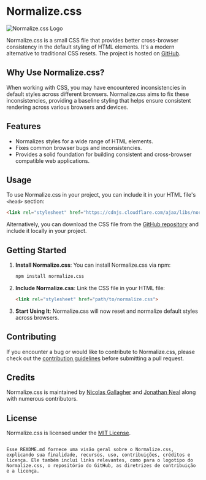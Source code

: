 # Normalize.css

![Normalize.css Logo](https://necolas.github.io/normalize.css/logo.svg)

Normalize.css is a small CSS file that provides better cross-browser consistency in the default styling of HTML elements. It's a modern alternative to traditional CSS resets. The project is hosted on [GitHub](https://github.com/necolas/normalize.css).

## Why Use Normalize.css?

When working with CSS, you may have encountered inconsistencies in default styles across different browsers. Normalize.css aims to fix these inconsistencies, providing a baseline styling that helps ensure consistent rendering across various browsers and devices.

## Features

- Normalizes styles for a wide range of HTML elements.
- Fixes common browser bugs and inconsistencies.
- Provides a solid foundation for building consistent and cross-browser compatible web applications.

## Usage

To use Normalize.css in your project, you can include it in your HTML file's `<head>` section:

```html
<link rel="stylesheet" href="https://cdnjs.cloudflare.com/ajax/libs/normalize/8.0.1/normalize.min.css">
```

Alternatively, you can download the CSS file from the [GitHub repository](https://github.com/necolas/normalize.css) and include it locally in your project.

## Getting Started

1. **Install Normalize.css**: You can install Normalize.css via npm:

   ```bash
   npm install normalize.css
   ```

2. **Include Normalize.css**: Link the CSS file in your HTML file:

   ```html
   <link rel="stylesheet" href="path/to/normalize.css">
   ```

3. **Start Using It**: Normalize.css will now reset and normalize default styles across browsers.

## Contributing

If you encounter a bug or would like to contribute to Normalize.css, please check out the [contribution guidelines](https://github.com/necolas/normalize.css/blob/main/.github/CONTRIBUTING.md) before submitting a pull request.

## Credits

Normalize.css is maintained by [Nicolas Gallagher](https://twitter.com/necolas) and [Jonathan Neal](https://twitter.com/jon_neal) along with numerous contributors.

## License

Normalize.css is licensed under the [MIT License](https://github.com/necolas/normalize.css/blob/main/LICENSE.md).
```

Esse README.md fornece uma visão geral sobre o Normalize.css, explicando sua finalidade, recursos, uso, contribuições, créditos e licença. Ele também inclui links relevantes, como para o logotipo do Normalize.css, o repositório do GitHub, as diretrizes de contribuição e a licença.
